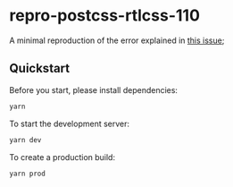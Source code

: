 # repro-postcss-rtlcss-110

A minimal reproduction of the error explained in [this issue](https://github.com/elchininet/postcss-rtlcss/issues/110);

## Quickstart

Before you start, please install dependencies:

```sh
yarn
```

To start the development server:

```sh
yarn dev
```

To create a production build:

```sh
yarn prod
```
